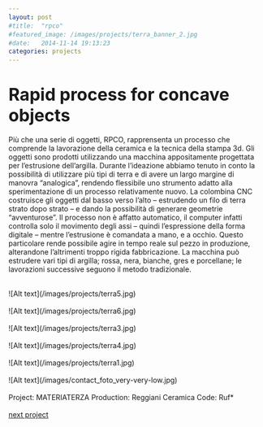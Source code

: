```yaml
---
layout: post
#title:  "rpco"
#featured_image: /images/projects/terra_banner_2.jpg
#date:   2014-11-14 19:13:23
categories: projects
---
```


<!--Il progetto Terra nasce come sperimentazione su processi di stampa 3D applicati alla ceramica.  
Grazie alla collaborazione con un artigiano del settore viene costruita una macchina che è in grado di estrudere argilla, iniziando così un intenso periodo di prova e di raffinamento del processo.  
Nel frattempo prende corpo l’idea di creare una piccola produzione utilizzando due terre, rossa e nera. Lo stesso software per disegnare le forme degli artefatti è stato progettato appositamente per questa serie e permette che ogni pezzo risulti unico nel suo genere, essendo il risultato sia di una serie di variabili matematiche/digitali che di variabili fisiche/materiche.-->

<h1><big>Rapid process for concave objects</big></h1>

Più che una serie di oggetti, RPCO, rapprensenta un processo che comprende la lavorazione della ceramica e la tecnica della stampa 3d. Gli oggetti sono prodotti utilizzando una macchina appositamente progettata per l’estrusione dell’argilla. Durante l’ideazione abbiamo tenuto in conto la possibilità di utilizzare più tipi di terra e di avere un largo margine di manovra “analogica”, rendendo flessibile uno strumento adatto alla sperimentazione di un processo relativamente nuovo. La colombina CNC costruisce gli oggetti dal basso verso l’alto – estrudendo un filo di terra strato dopo strato – e dando la possibilità di generare geometrie “avventurose”.
Il processo non è affatto automatico, il computer infatti controlla solo il movimento degli assi – quindi l’espressione della forma digitale – mentre l’estrusione è comandata a mano, e a occhio. Questo particolare rende possibile agire in tempo reale sul pezzo in produzione, alterandone l’altrimenti troppo rigida fabbricazione.
La macchina può estrudere vari tipi di argilla; rossa, nera, bianche, gres e porcellane; le lavorazioni successive seguono il metodo tradizionale.

<br>
![Alt text](/images/projects/terra5.jpg)
<br>
<br>
![Alt text](/images/projects/terra6.jpg)
<br>
<br>
![Alt text](/images/projects/terra3.jpg)
<br>
<br>
![Alt text](/images/projects/terra4.jpg)
<br>
<br>
![Alt text](/images/projects/terra1.jpg)
<br>
<br>
![Alt text](/images/contact_foto_very-very-low.jpg)
<br>
<br>
Project: MATERIATERZA  
Production: Reggiani Ceramica  
Code: Ruf*
<br>
<br>
<a href="http://materiaterza.com/projects/2015/02/01/SiO2.html">next project</a>
